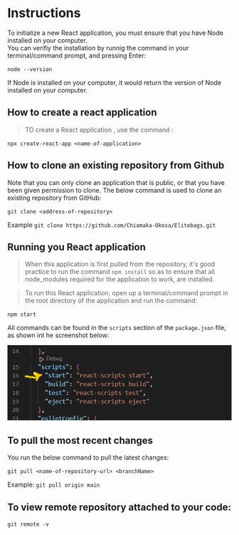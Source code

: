 # Instructions

To initialize a new React application, you must ensure that you have Node installed on your computer.
<br/>
You can verifiy the installation by runnig the command in your terminal/command prompt, and pressing Enter:
```
node --version
```
If Node is installed on your computer, it would return the version of Node installed on your computer. 

## How to create a react application
> TO create a React application , use the command :
```
npx create-react-app <name-of-application>
```

## How to clone an existing repository from Github
Note that you can only clone an application that is public, or that you have been given permission to clone. The below command is used to clone an existing repository from GitHub:
```
git clone <address-of-repository>
```
Example `git clone https://github.com/Chiamaka-Okosa/Elitebags.git`

## Running you React application
> When this application is first pulled from the repository, it's good practice to run the command `npm install` so as to ensure that all node_modules required for the application to work, are installed.

> To run this React application, open up a terminal/command prompt in the root directory of the application and run the command:
```
npm start
```
All commands can be found in the `scripts` section of the `package.json` file, as shown int he screenshot below:

![Scripts Section of pacage.json file](Scripts-Screenshot.png)


## To pull the most recent changes 
You run the below command to pull the latest changes:
```
git pull <name-of-repository-url> <branchName>
```

Example: `git pull origin main`

## To view remote repository attached to your code:
```
git remote -v
```